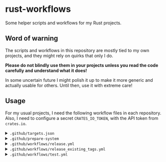 # rust-workflows

Some helper scripts and workflows for my Rust projects.

## Word of warning

The scripts and workflows in this repository are mostly tied to my own projects, and they might rely on quirks that
only I do.

**Please do not blindly use them in your projects unless you read the code carefully and understand what it does!**

In some uncertain future I might polish it up to make it more generic and actually usable for others. Until then, use it
with extreme care!

## Usage

For my usual projects, I need the following workflow files in each repository. Also, I need to configure a
secret `CRATES_IO_TOKEN`, with the API token from `crates.io`.

<details>

<summary><code>.github/targets.json</code></summary>

Incompatible or unwanted targets can be removed.

```json
[
  { "os": "ubuntu-latest", "target": "aarch64-unknown-linux-gnu" },
  { "os": "ubuntu-latest", "target": "arm-unknown-linux-gnueabihf" },
  { "os": "ubuntu-latest", "target": "i686-unknown-linux-gnu" },
  { "os": "ubuntu-latest", "target": "i686-unknown-linux-musl" },
  { "os": "ubuntu-latest", "target": "x86_64-unknown-linux-gnu" },
  { "os": "ubuntu-latest", "target": "x86_64-unknown-linux-musl" },

  { "os": "macos-latest", "target": "x86_64-apple-darwin" },

  { "os": "windows-latest", "target": "i686-pc-windows-msvc" },
  { "os": "windows-latest", "target": "x86_64-pc-windows-msvc" }
]
```

</details>

<details>

<summary><code>.github/prepare-system</code></summary>

Optional script to set up the system before building. This is required if some dependencies are needed for compiling.
The first argument will be the operating system name.

```shell
#!/bin/bash

# EXAMPLE! This will install FUSE libraries before compiling.

case "$1" in
    macos-latest)
        brew update
        brew install macfuse
        ;;
    ubuntu-latest | *)
        sudo apt-get -y update
        sudo apt-get -y install libfuse3-dev
        ;;
esac
```

</details>

<details>

<summary><code>.github/workflows/release.yml</code></summary>

```yaml
name: Release

on:
  push:
    branches:
      - 'hotfix/**'
      - 'release/**'
    tags-ignore:
      - '_**'

  workflow_dispatch:

jobs:
  test:
    uses: ./.github/workflows/test.yml
    # with:
    #   test-args: -- --include-ignored # optional

  call-release-workflow:
    uses: FloGa/rust-workflows/.github/workflows/release.yml@0.2.0
    with:
      targets-config: ./.github/targets.json
      # system-preparation: ./.github/prepare-system # optional
    secrets:
      CRATES_IO_TOKEN: ${{ secrets.CRATES_IO_TOKEN }}
    needs:
      - test
```

</details>

<details>

<summary><code>.github/workflows/release_existing_tags.yml</code></summary>

```yaml
name: Release existing tags

on:
  workflow_dispatch:

jobs:
  call-release-exisiting-workflow:
    uses: FloGa/rust-workflows/.github/workflows/release_existing_tags.yml@0.2.0
    with:
      targets-config: ./.github/targets.json
      # system-preparation: ./.github/prepare-system # optional
```

</details>

<details>

<summary><code>.github/workflows/test.yml</code></summary>

```yaml
name: Test

on:
  pull_request:

  push:
    branches:
      - develop
      - 'feature/**'

  workflow_call:
    inputs:
      test-args:
        type: string
        required: false
        description: Additional arguments for "cargo test"

  workflow_dispatch:
    inputs:
      test-args:
        type: string
        required: false
        description: Additional arguments for "cargo test"

jobs:
  call-test-workflow:
    uses: FloGa/rust-workflows/.github/workflows/test.yml@0.2.0
    with:
      run-check: true # optional
      run-clippy: true # optional
      # system-preparation: ./.github/prepare-system # optional
      test-args: ${{ inputs.test-args }}
```

</details>
